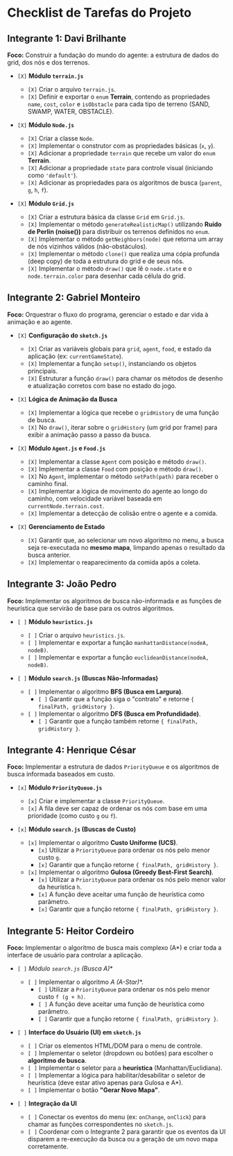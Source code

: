 # Checklist de Tarefas do Projeto

## Integrante 1: Davi Brilhante

**Foco:** Construir a fundação do mundo do agente: a estrutura de dados do grid, dos nós e dos terrenos.

-   `[X]` **Módulo `terrain.js`**
    -   `[X]` Criar o arquivo `terrain.js`.
    -   `[X]` Definir e exportar o `enum` **Terrain**, contendo as propriedades `name`, `cost`, `color` e `isObstacle` para cada tipo de terreno (SAND, SWAMP, WATER, OBSTACLE).

-   `[X]` **Módulo `Node.js`**
    -   `[X]` Criar a classe `Node`.
    -   `[X]` Implementar o construtor com as propriedades básicas (`x`, `y`).
    -   `[X]` Adicionar a propriedade `terrain` que recebe um valor do `enum` **Terrain**.
    -   `[X]` Adicionar a propriedade `state` para controle visual (iniciando como `'default'`).
    -   `[X]` Adicionar as propriedades para os algoritmos de busca (`parent`, `g`, `h`, `f`).

-   `[X]` **Módulo `Grid.js`**
    -   `[X]` Criar a estrutura básica da classe `Grid` em `Grid.js`.
    -   `[X]` Implementar o método `generateRealisticMap()` utilizando **Ruído de Perlin (noise())** para distribuir os terrenos definidos no `enum`.
    -   `[X]` Implementar o método `getNeighbors(node)` que retorna um array de nós vizinhos válidos (não-obstáculos).
    -   `[X]` Implementar o método `clone()` que realiza uma cópia profunda (deep copy) de toda a estrutura do grid e de seus nós.
    -   `[X]` Implementar o método `draw()` que lê o `node.state` e o `node.terrain.color` para desenhar cada célula do grid.

## Integrante 2: Gabriel Monteiro

**Foco:** Orquestrar o fluxo do programa, gerenciar o estado e dar vida à animação e ao agente.

-   `[X]` **Configuração do `sketch.js`**
    -   `[X]` Criar as variáveis globais para `grid`, `agent`, `food`, e estado da aplicação (ex: `currentGameState`).
    -   `[X]` Implementar a função `setup()`, instanciando os objetos principais.
    -   `[X]` Estruturar a função `draw()` para chamar os métodos de desenho e atualização corretos com base no estado do jogo.

-   `[X]` **Lógica de Animação da Busca**
    -   `[X]` Implementar a lógica que recebe o `gridHistory` de uma função de busca.
    -   `[X]` No `draw()`, iterar sobre o `gridHistory` (um grid por frame) para exibir a animação passo a passo da busca.

-   `[X]` **Módulo `Agent.js` e `Food.js`**
    -   `[X]` Implementar a classe `Agent` com posição e método `draw()`.
    -   `[X]` Implementar a classe `Food` com posição e método `draw()`.
    -   `[X]` No `Agent`, implementar o método `setPath(path)` para receber o caminho final.
    -   `[X]` Implementar a lógica de movimento do agente ao longo do caminho, com velocidade variável baseada em `currentNode.terrain.cost`.
    -   `[X]` Implementar a detecção de colisão entre o agente e a comida.

-   `[X]` **Gerenciamento de Estado**
    -   `[X]` Garantir que, ao selecionar um novo algoritmo no menu, a busca seja re-executada no **mesmo mapa**, limpando apenas o resultado da busca anterior.
    -   `[X]` Implementar o reaparecimento da comida após a coleta.

## Integrante 3: João Pedro

**Foco:** Implementar os algoritmos de busca não-informada e as funções de heurística que servirão de base para os outros algoritmos.

-   `[ ]` **Módulo `heuristics.js`**
    -   `[ ]` Criar o arquivo `heuristics.js`.
    -   `[ ]` Implementar e exportar a função `manhattanDistance(nodeA, nodeB)`.
    -   `[ ]` Implementar e exportar a função `euclideanDistance(nodeA, nodeB)`.

-   `[ ]` **Módulo `search.js` (Buscas Não-Informadas)**
    -   `[ ]` Implementar o algoritmo **BFS (Busca em Largura)**.
        -   `[ ]` Garantir que a função siga o "contrato" e retorne `{ finalPath, gridHistory }`.
    -   `[ ]` Implementar o algoritmo **DFS (Busca em Profundidade)**.
        -   `[ ]` Garantir que a função também retorne `{ finalPath, gridHistory }`.

## Integrante 4: Henrique César

**Foco:** Implementar a estrutura de dados `PriorityQueue` e os algoritmos de busca informada baseados em custo.

-   `[x]` **Módulo `PriorityQueue.js`**
    -   `[x]` Criar e implementar a classe `PriorityQueue`.
    -   `[x]` A fila deve ser capaz de ordenar os nós com base em uma prioridade (como custo `g` ou `f`).

-   `[x]` **Módulo `search.js` (Buscas de Custo)**
    -   `[x]` Implementar o algoritmo **Custo Uniforme (UCS)**.
        -   `[x]` Utilizar a `PriorityQueue` para ordenar os nós pelo menor custo `g`.
        -   `[x]` Garantir que a função retorne `{ finalPath, gridHistory }`.
    -   `[x]` Implementar o algoritmo **Gulosa (Greedy Best-First Search)**.
        -   `[x]` Utilizar a `PriorityQueue` para ordenar os nós pelo menor valor da heurística `h`.
        -   `[x]` A função deve aceitar uma função de heurística como parâmetro.
        -   `[x]` Garantir que a função retorne `{ finalPath, gridHistory }`.

## Integrante 5: Heitor Cordeiro

**Foco:** Implementar o algoritmo de busca mais complexo (A*) e criar toda a interface de usuário para controlar a aplicação.

-   `[ ]` **Módulo `search.js` (Busca A*)**
    -   `[ ]` Implementar o algoritmo **A* (A-Star)**.
        -   `[ ]` Utilizar a `PriorityQueue` para ordenar os nós pelo menor custo `f (g + h)`.
        -   `[ ]` A função deve aceitar uma função de heurística como parâmetro.
        -   `[ ]` Garantir que a função retorne `{ finalPath, gridHistory }`.

-   `[ ]` **Interface do Usuário (UI) em `sketch.js`**
    -   `[ ]` Criar os elementos HTML/DOM para o menu de controle.
    -   `[ ]` Implementar o seletor (dropdown ou botões) para escolher o **algoritmo de busca**.
    -   `[ ]` Implementar o seletor para a **heurística** (Manhattan/Euclidiana).
    -   `[ ]` Implementar a lógica para habilitar/desabilitar o seletor de heurística (deve estar ativo apenas para Gulosa e A*).
    -   `[ ]` Implementar o botão **"Gerar Novo Mapa"**.

-   `[ ]` **Integração da UI**
    -   `[ ]` Conectar os eventos do menu (ex: `onChange`, `onClick`) para chamar as funções correspondentes no `sketch.js`.
    -   `[ ]` Coordenar com o Integrante 2 para garantir que os eventos da UI disparem a re-execução da busca ou a geração de um novo mapa corretamente.